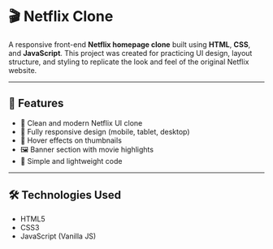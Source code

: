 
# 🎬 Netflix Clone

A responsive front-end **Netflix homepage clone** built using **HTML**, **CSS**, and **JavaScript**. This project was created for practicing UI design, layout structure, and styling to replicate the look and feel of the original Netflix website.

---

## 🚀 Features

- 🎥 Clean and modern Netflix UI clone  
- 📱 Fully responsive design (mobile, tablet, desktop)  
- 🔁 Hover effects on thumbnails  
- 🖼️ Banner section with movie highlights  
- 🔧 Simple and lightweight code  

---

## 🛠️ Technologies Used

- HTML5  
- CSS3  
- JavaScript (Vanilla JS)
